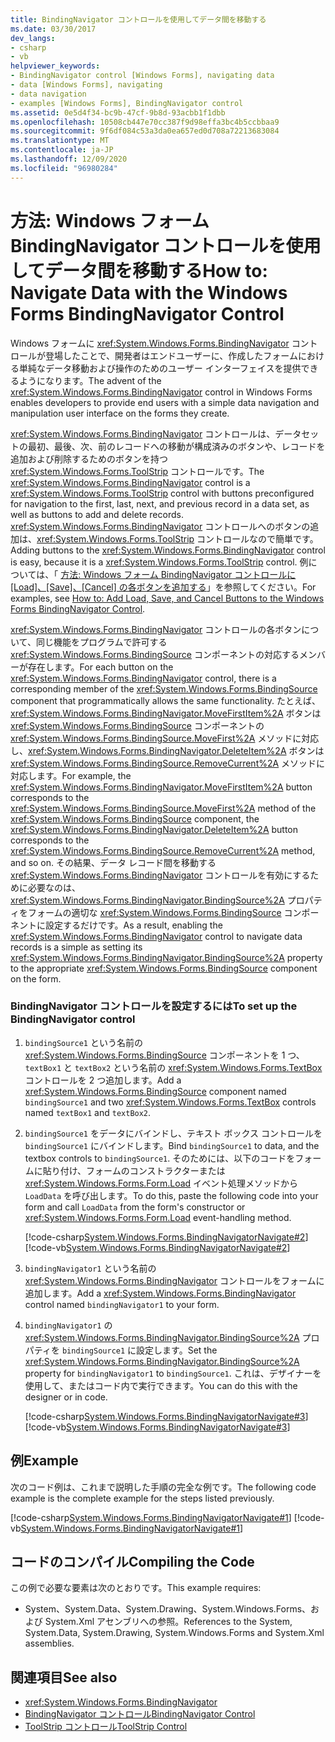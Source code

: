 ```yaml
---
title: BindingNavigator コントロールを使用してデータ間を移動する
ms.date: 03/30/2017
dev_langs:
- csharp
- vb
helpviewer_keywords:
- BindingNavigator control [Windows Forms], navigating data
- data [Windows Forms], navigating
- data navigation
- examples [Windows Forms], BindingNavigator control
ms.assetid: 0e5d4f34-bc9b-47cf-9b8d-93acbb1f1dbb
ms.openlocfilehash: 10508cb447e70cc387f9d98effa3bc4b5ccbbaa9
ms.sourcegitcommit: 9f6df084c53a3da0ea657ed0d708a72213683084
ms.translationtype: MT
ms.contentlocale: ja-JP
ms.lasthandoff: 12/09/2020
ms.locfileid: "96980284"
---
```

# <a name="how-to-navigate-data-with-the-windows-forms-bindingnavigator-control"></a><span data-ttu-id="11eb0-102">方法: Windows フォーム BindingNavigator コントロールを使用してデータ間を移動する</span><span class="sxs-lookup"><span data-stu-id="11eb0-102">How to: Navigate Data with the Windows Forms BindingNavigator Control</span></span>
<span data-ttu-id="11eb0-103">Windows フォームに <xref:System.Windows.Forms.BindingNavigator> コントロールが登場したことで、開発者はエンドユーザーに、作成したフォームにおける単純なデータ移動および操作のためのユーザー インターフェイスを提供できるようになります。</span><span class="sxs-lookup"><span data-stu-id="11eb0-103">The advent of the <xref:System.Windows.Forms.BindingNavigator> control in Windows Forms enables developers to provide end users with a simple data navigation and manipulation user interface on the forms they create.</span></span>  
  
 <span data-ttu-id="11eb0-104"><xref:System.Windows.Forms.BindingNavigator> コントロールは、データセットの最初、最後、次、前のレコードへの移動が構成済みのボタンや、レコードを追加および削除するためのボタンを持つ <xref:System.Windows.Forms.ToolStrip> コントロールです。</span><span class="sxs-lookup"><span data-stu-id="11eb0-104">The <xref:System.Windows.Forms.BindingNavigator> control is a <xref:System.Windows.Forms.ToolStrip> control with buttons preconfigured for navigation to the first, last, next, and previous record in a data set, as well as buttons to add and delete records.</span></span> <span data-ttu-id="11eb0-105"><xref:System.Windows.Forms.BindingNavigator> コントロールへのボタンの追加は、<xref:System.Windows.Forms.ToolStrip> コントロールなので簡単です。</span><span class="sxs-lookup"><span data-stu-id="11eb0-105">Adding buttons to the <xref:System.Windows.Forms.BindingNavigator> control is easy, because it is a <xref:System.Windows.Forms.ToolStrip> control.</span></span> <span data-ttu-id="11eb0-106">例については、「 [方法: Windows フォーム BindingNavigator コントロールに [Load]、[Save]、[Cancel] の各ボタンを追加する](load-save-and-cancel-bindingnavigator.md)」を参照してください。</span><span class="sxs-lookup"><span data-stu-id="11eb0-106">For examples, see [How to: Add Load, Save, and Cancel Buttons to the Windows Forms BindingNavigator Control](load-save-and-cancel-bindingnavigator.md).</span></span>  
  
 <span data-ttu-id="11eb0-107"><xref:System.Windows.Forms.BindingNavigator> コントロールの各ボタンについて、同じ機能をプログラムで許可する <xref:System.Windows.Forms.BindingSource> コンポーネントの対応するメンバーが存在します。</span><span class="sxs-lookup"><span data-stu-id="11eb0-107">For each button on the <xref:System.Windows.Forms.BindingNavigator> control, there is a corresponding member of the <xref:System.Windows.Forms.BindingSource> component that programmatically allows the same functionality.</span></span> <span data-ttu-id="11eb0-108">たとえば、<xref:System.Windows.Forms.BindingNavigator.MoveFirstItem%2A> ボタンは <xref:System.Windows.Forms.BindingSource> コンポーネントの <xref:System.Windows.Forms.BindingSource.MoveFirst%2A> メソッドに対応し、<xref:System.Windows.Forms.BindingNavigator.DeleteItem%2A> ボタンは <xref:System.Windows.Forms.BindingSource.RemoveCurrent%2A> メソッドに対応します。</span><span class="sxs-lookup"><span data-stu-id="11eb0-108">For example, the <xref:System.Windows.Forms.BindingNavigator.MoveFirstItem%2A> button corresponds to the <xref:System.Windows.Forms.BindingSource.MoveFirst%2A> method of the <xref:System.Windows.Forms.BindingSource> component, the <xref:System.Windows.Forms.BindingNavigator.DeleteItem%2A> button corresponds to the <xref:System.Windows.Forms.BindingSource.RemoveCurrent%2A> method, and so on.</span></span> <span data-ttu-id="11eb0-109">その結果、データ レコード間を移動する <xref:System.Windows.Forms.BindingNavigator> コントロールを有効にするために必要なのは、<xref:System.Windows.Forms.BindingNavigator.BindingSource%2A> プロパティをフォームの適切な <xref:System.Windows.Forms.BindingSource> コンポーネントに設定するだけです。</span><span class="sxs-lookup"><span data-stu-id="11eb0-109">As a result, enabling the <xref:System.Windows.Forms.BindingNavigator> control to navigate data records is a simple as setting its <xref:System.Windows.Forms.BindingNavigator.BindingSource%2A> property to the appropriate <xref:System.Windows.Forms.BindingSource> component on the form.</span></span>  
  
### <a name="to-set-up-the-bindingnavigator-control"></a><span data-ttu-id="11eb0-110">BindingNavigator コントロールを設定するには</span><span class="sxs-lookup"><span data-stu-id="11eb0-110">To set up the BindingNavigator control</span></span>  
  
1. <span data-ttu-id="11eb0-111">`bindingSource1` という名前の <xref:System.Windows.Forms.BindingSource> コンポーネントを 1 つ、`textBox1` と `textBox2` という名前の <xref:System.Windows.Forms.TextBox> コントロールを 2 つ追加します。</span><span class="sxs-lookup"><span data-stu-id="11eb0-111">Add a <xref:System.Windows.Forms.BindingSource> component named `bindingSource1` and two <xref:System.Windows.Forms.TextBox> controls named `textBox1` and `textBox2`.</span></span>  
  
2. <span data-ttu-id="11eb0-112">`bindingSource1` をデータにバインドし、テキスト ボックス コントロールを `bindingSource1` にバインドします。</span><span class="sxs-lookup"><span data-stu-id="11eb0-112">Bind `bindingSource1` to data, and the textbox controls to `bindingSource1`.</span></span> <span data-ttu-id="11eb0-113">そのためには、以下のコードをフォームに貼り付け、フォームのコンストラクターまたは <xref:System.Windows.Forms.Form.Load> イベント処理メソッドから `LoadData` を呼び出します。</span><span class="sxs-lookup"><span data-stu-id="11eb0-113">To do this, paste the following code into your form and call `LoadData` from the form's constructor or <xref:System.Windows.Forms.Form.Load> event-handling method.</span></span>  
  
     [!code-csharp[System.Windows.Forms.BindingNavigatorNavigate#2](~/samples/snippets/csharp/VS_Snippets_Winforms/System.Windows.Forms.BindingNavigatorNavigate/CS/Form1.cs#2)]
     [!code-vb[System.Windows.Forms.BindingNavigatorNavigate#2](~/samples/snippets/visualbasic/VS_Snippets_Winforms/System.Windows.Forms.BindingNavigatorNavigate/VB/Form1.vb#2)]  
  
3. <span data-ttu-id="11eb0-114">`bindingNavigator1` という名前の <xref:System.Windows.Forms.BindingNavigator> コントロールをフォームに追加します。</span><span class="sxs-lookup"><span data-stu-id="11eb0-114">Add a <xref:System.Windows.Forms.BindingNavigator> control named `bindingNavigator1` to your form.</span></span>  
  
4. <span data-ttu-id="11eb0-115">`bindingNavigator1` の <xref:System.Windows.Forms.BindingNavigator.BindingSource%2A> プロパティを `bindingSource1` に設定します。</span><span class="sxs-lookup"><span data-stu-id="11eb0-115">Set the <xref:System.Windows.Forms.BindingNavigator.BindingSource%2A> property for `bindingNavigator1` to `bindingSource1`.</span></span> <span data-ttu-id="11eb0-116">これは、デザイナーを使用して、またはコード内で実行できます。</span><span class="sxs-lookup"><span data-stu-id="11eb0-116">You can do this with the designer or in code.</span></span>  
  
     [!code-csharp[System.Windows.Forms.BindingNavigatorNavigate#3](~/samples/snippets/csharp/VS_Snippets_Winforms/System.Windows.Forms.BindingNavigatorNavigate/CS/Form1.cs#3)]
     [!code-vb[System.Windows.Forms.BindingNavigatorNavigate#3](~/samples/snippets/visualbasic/VS_Snippets_Winforms/System.Windows.Forms.BindingNavigatorNavigate/VB/Form1.vb#3)]  
  
## <a name="example"></a><span data-ttu-id="11eb0-117">例</span><span class="sxs-lookup"><span data-stu-id="11eb0-117">Example</span></span>  
 <span data-ttu-id="11eb0-118">次のコード例は、これまで説明した手順の完全な例です。</span><span class="sxs-lookup"><span data-stu-id="11eb0-118">The following code example is the complete example for the steps listed previously.</span></span>  
  
 [!code-csharp[System.Windows.Forms.BindingNavigatorNavigate#1](~/samples/snippets/csharp/VS_Snippets_Winforms/System.Windows.Forms.BindingNavigatorNavigate/CS/Form1.cs#1)]
 [!code-vb[System.Windows.Forms.BindingNavigatorNavigate#1](~/samples/snippets/visualbasic/VS_Snippets_Winforms/System.Windows.Forms.BindingNavigatorNavigate/VB/Form1.vb#1)]  
  
## <a name="compiling-the-code"></a><span data-ttu-id="11eb0-119">コードのコンパイル</span><span class="sxs-lookup"><span data-stu-id="11eb0-119">Compiling the Code</span></span>  
 <span data-ttu-id="11eb0-120">この例で必要な要素は次のとおりです。</span><span class="sxs-lookup"><span data-stu-id="11eb0-120">This example requires:</span></span>  
  
- <span data-ttu-id="11eb0-121">System、System.Data、System.Drawing、System.Windows.Forms、および System.Xml アセンブリへの参照。</span><span class="sxs-lookup"><span data-stu-id="11eb0-121">References to the System, System.Data, System.Drawing, System.Windows.Forms and System.Xml assemblies.</span></span>  
  
## <a name="see-also"></a><span data-ttu-id="11eb0-122">関連項目</span><span class="sxs-lookup"><span data-stu-id="11eb0-122">See also</span></span>

- <xref:System.Windows.Forms.BindingNavigator>
- [<span data-ttu-id="11eb0-123">BindingNavigator コントロール</span><span class="sxs-lookup"><span data-stu-id="11eb0-123">BindingNavigator Control</span></span>](bindingnavigator-control-windows-forms.md)
- [<span data-ttu-id="11eb0-124">ToolStrip コントロール</span><span class="sxs-lookup"><span data-stu-id="11eb0-124">ToolStrip Control</span></span>](toolstrip-control-windows-forms.md)
